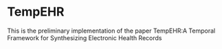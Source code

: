 # TempEHR
This is the preliminary implementation of the paper TempEHR:A Temporal Framework for Synthesizing Electronic Health Records
